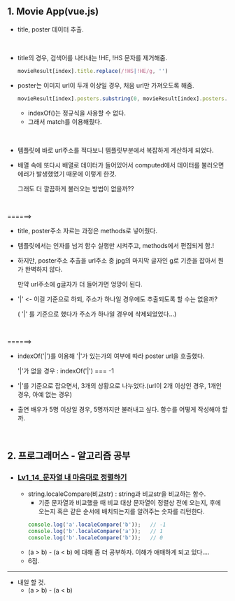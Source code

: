 <h2>1. Movie App(vue.js) </h2>

- title, poster 데이터 추출.
<br/>

- title의 경우, 검색어를 나타내는 !HE, !HS 문자를 제거해줌.
  ```javascript
  movieResult[index].title.replace(/!HS|!HE/g, '')
  ```
- poster는 이미지 url이 두개 이상일 경우, 처음 url만 가져오도록 해줌.
  ```javascript
  movieResult[index].posters.substring(0, movieResult[index].posters.indexOf(movieResult[index].posters.match(/g/i)) + 1)
  ```
  - indexOf()는 정규식을 사용할 수 없다.
  - 그래서 match를 이용해줬다.
<br/>

- 템플릿에 바로 url주소를 적다보니 템플릿부분에서 복잡하게 계산하게 되었다.
- 배열 속에 또다시 배열로 데이터가 들어있어서 computed에서 데이터를 불러오면 에러가 발생했었기 때문에 이렇게 한것.

  그래도 더 깔끔하게 불러오는 방법이 없을까??
<br/>

   ======>
  - title, poster주소 자르는 과정은 methods로 넣어줬다. 
  - 템플릿에서는 인자를 넘겨 함수 실행만 시켜주고, methods에서 편집되게 함.!
  - 하지만, poster주소 추출을 url주소 중 jpg의 마지막 글자인 g로 기준을 잡아서 뭔가 완벽하지 않다.
  
     만약 url주소에 g글자가 더 들어가면 엉망이 된다.
     
  - '|' <- 이걸 기준으로 하되, 주소가 하나일 경우에도 추출되도록 할 수는 없을까? 
  
    ( '|' 를 기준으로 했다가 주소가 하나일 경우에 삭제되었었다...)
<br/>

  ======>
  - indexOf('|')를 이용해 '|'가 있는가의 여부에 따라 poster url을 호출했다. 
  
    '|'가 없을 경우 : indexOf('|') === -1
    
  - '|'를 기준으로 잡으면서, 3개의 상황으로 나누었다.(url이 2개 이상인 경우, 1개인 경우, 아예 없는 경우)
  - 출연 배우가 5명 이상일 경우, 5명까지만 불러내고 싶다. 함수를 어떻게 작성해야 할까.

<br/>


<h2>2. 프로그래머스 - 알고리즘 공부</h2>

- <h3><a href="https://github.com/EunJaePark/algorithm/blob/master/Lv1_14_%EB%AC%B8%EC%9E%90%EC%97%B4%20%EB%82%B4%20%EB%A7%88%EC%9D%8C%EB%8C%80%EB%A1%9C%20%EC%A0%95%EB%A0%AC%ED%95%98%EA%B8%B0.html">Lv1_14_문자열 내 마음대로 정렬하기</a></h3>
  
  - string.localeCompare(비교str) : string과 비교str을 비교하는 함수.
    - 기준 문자열과 비교했을 때 비교 대상 문자열이 정렬상 전에 오는지, 후에 오는지 혹은 같은 순서에 배치되는지를 알려주는 숫자를 리턴한다.
    ```javascript
    console.log('a'.localeCompare('b'));   // -1 
    console.log('b'.localeCompare('a'));   // 1 
    console.log('b'.localeCompare('b'));   // 0
    ```
  - (a > b) - (a < b) 에 대해 좀 더 공부하자. 이해가 애매하게 되고 있다....
  - 6점.

     
<hr/>

- 내일 할 것.
  - (a > b) - (a < b)
